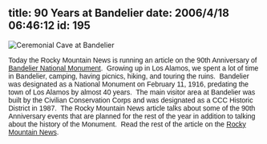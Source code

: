 title: 90 Years at Bandelier
date: 2006/4/18 06:46:12
id: 195
---
![Ceremonial Cave at Bandelier](/journal_images/Bandelier90.jpg)

<font face="Arial">Today the Rocky Mountain News is running an article on the 90th Anniversary of [Bandelier National Monument](http://www.nps.gov/band/).  Growing up in Los Alamos, we spent a lot of time in Bandelier, camping, having picnics, hiking, and touring the ruins.  Bandelier was designated as a National Monument on February 11, 1916, predating the town of Los Alamos by almost 40 years.  The main visitor area at Bandelier was built by the Civilian Conservation Corps and was designated as a CCC Historic District in 1987.  The Rocky Mountain News article talks about some of the 90th Anniversary events that are planned for the rest of the year in addition to talking about the history of the Monument.  Read the rest of the article on the [Rocky Mountain News](http://www.rockymountainnews.com/drmn/local/article/0,1299,DRMN_15_4629634,00.html).</font>